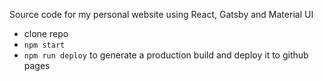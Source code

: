 Source code for my personal website using React, Gatsby and Material UI

- clone repo
- `npm start`
- `npm run deploy` to generate a production build and deploy it to github pages